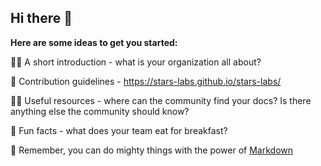 ## Hi there 👋


**Here are some ideas to get you started:**

🙋‍♀️ A short introduction - what is your organization all about?

🌈 Contribution guidelines - https://stars-labs.github.io/stars-labs/

👩‍💻 Useful resources - where can the community find your docs? Is there anything else the community should know?

🍿 Fun facts - what does your team eat for breakfast?

🧙 Remember, you can do mighty things with the power of [Markdown](https://docs.github.com/github/writing-on-github/getting-started-with-writing-and-formatting-on-github/basic-writing-and-formatting-syntax)

